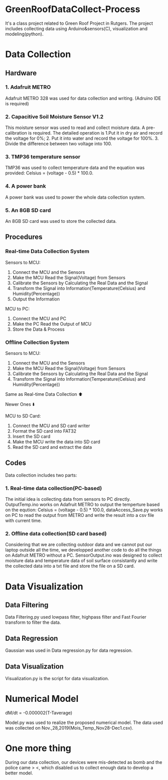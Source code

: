 # GreenRoofDataCollect-Process
It's a class project related to Green Roof Project in Rutgers. The project includes collecting data using Arduino&amp;sensors(C), visualization and modeling(python).
# Data Collection
## Hardware
### 1. Adafruit METRO
Adafruit METRO 328 was used for data collection and writing. (Adruino IDE is required)
### 2. Capacitive Soil Moisture Sensor V1.2 
This moisture sensor was used to read and collect moisture data. A pre-calibration is required. The detailed operation is 1.Put it in dry air and record the voltage for 0%; 2. Put it into water and record the voltage for 100%. 3. Divide the difference between two voltage into 100.
### 3. TMP36 temperature sensor
TMP36 was used to collect temperature data and the equation was provided: Celsius = (voltage - 0.5) * 100.0.
### 4. A power bank
A power bank was used to power the whole data collection system.
### 5. An 8GB SD card
An 8GB SD card was used to store the collected data.

## Procedures
### Real-time Data Collection System
Sensors to MCU:
1. Connect the MCU and the Sensors
2. Make the MCU Read the Signal(Voltage) from Sensors
3. Calibrate the Sensors by Calculating the Real Data and the Signal
4. Transform the Signal into Information(Temperature(Celsius) and Humidity(Percentage))
5. Output the Information

MCU to PC:
1. Connect the MCU and PC
2. Make the PC Read the Output of MCU
3. Store the Data & Process

### Offline Collection System
Sensors to MCU:
1. Connect the MCU and the Sensors
2. Make the MCU Read the Signal(Voltage) from Sensors
3. Calibrate the Sensors by Calculating the Real Data and the Signal
4. Transform the Signal into Information(Temperature(Celsius) and Humidity(Percentage))

Same as Real-time Data Collection ⬆️

Newer Ones ⬇️

MCU to SD Card:
1. Connect the MCU and SD card writer
2. Format the SD card into FAT32
3. Insert the SD card
4. Make the MCU write the data into SD card
5. Read the SD card and extract the data

## Codes
Data collection includes two parts: 
### 1. Real-time data collection(PC-based)
The initial idea is collecting data from sensors to PC directly. OutputTemp.ino works on Adafruit METRO to output the temperture based on the eqution: Celsius = (voltage - 0.5) * 100.0, dataAccess_Save.py works on PC to read the output from METRO and write the result into a csv file with current time.

### 2. Offline data collection(SD card based)
Considering that we are collecting outdoor data and we cannot put our laptop outside all the time, we developped another code to do all the things on Adafruit METRO without a PC. SensorOutput.ino was designed to collect moisture data and temperature data of soil surface consistantly and write the collected data into a txt file and store the file on a SD card.

# Data Visualization
## Data Filtering
Data Filtering.py used lowpass filter, highpass filter and Fast Fourier transform to filter the data.
## Data Regression
Gaussian was used in Data regression.py for data regression.
## Data Visualization
Visualization.py is the script for data visualization.

# Numerical Model
dM/dt = -0.000002(T-Taverage)

Model.py was used to realize the proposed numerical model. The data used was collected on Nov.,28,2019(Mois_Temp_Nov28-Dec1.csv).

# One more thing
During our data collection, our devices were mis-detected as bomb and the police came > <, which disabled us to collect enough data to develop a better model.
